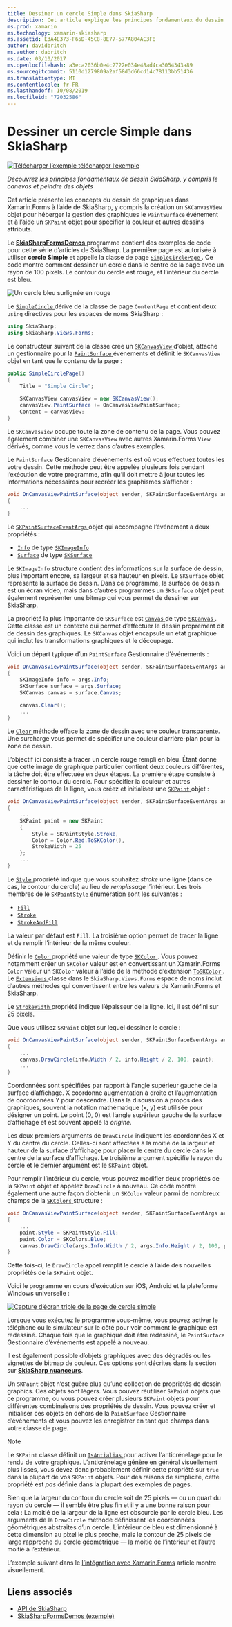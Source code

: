 ```yaml
---
title: Dessiner un cercle Simple dans SkiaSharp
description: Cet article explique les principes fondamentaux du dessin SkiaSharp, y compris le canevas et les objets de peinture, dans les applications de Xamarin.Forms et illustre ceci avec l’exemple de code.
ms.prod: xamarin
ms.technology: xamarin-skiasharp
ms.assetid: E3A4E373-F65D-45C8-8E77-577A804AC3F8
author: davidbritch
ms.author: dabritch
ms.date: 03/10/2017
ms.openlocfilehash: a3eca2036b0e4c2722e034e48ad4ca3054343a89
ms.sourcegitcommit: 5110d1279809a2af58d3d66cd14c78113bb51436
ms.translationtype: MT
ms.contentlocale: fr-FR
ms.lasthandoff: 10/08/2019
ms.locfileid: "72032586"
---
```

# <a name="drawing-a-simple-circle-in-skiasharp"></a>Dessiner un cercle Simple dans SkiaSharp

[![Télécharger l’exemple](~/media/shared/download.png) télécharger l’exemple](https://docs.microsoft.com/samples/xamarin/xamarin-forms-samples/skiasharpforms-demos)

_Découvrez les principes fondamentaux de dessin SkiaSharp, y compris le canevas et peindre des objets_

Cet article présente les concepts du dessin de graphiques dans Xamarin.Forms à l’aide de SkiaSharp, y compris la création un `SKCanvasView` objet pour héberger la gestion des graphiques le `PaintSurface` événement et à l’aide un `SKPaint` objet pour spécifier la couleur et autres dessins attributs.

Le [ **SkiaSharpFormsDemos** ](https://docs.microsoft.com/samples/xamarin/xamarin-forms-samples/skiasharpforms-demos) programme contient des exemples de code pour cette série d’articles de SkiaSharp. La première page est autorisée à utiliser **cercle Simple** et appelle la classe de page [ `SimpleCirclePage` ](https://github.com/xamarin/xamarin-forms-samples/blob/master/SkiaSharpForms/Demos/Demos/SkiaSharpFormsDemos/Basics/SimpleCirclePage.cs). Ce code montre comment dessiner un cercle dans le centre de la page avec un rayon de 100 pixels. Le contour du cercle est rouge, et l’intérieur du cercle est bleu.

![](circle-images/circleexample.png "Un cercle bleu surlignée en rouge")

Le [ `SimpleCircle` ](https://github.com/xamarin/xamarin-forms-samples/blob/master/SkiaSharpForms/Demos/Demos/SkiaSharpFormsDemos/Basics/SimpleCirclePage.cs) dérive de la classe de page `ContentPage` et contient deux `using` directives pour les espaces de noms SkiaSharp :

```csharp
using SkiaSharp;
using SkiaSharp.Views.Forms;
```

Le constructeur suivant de la classe crée un [ `SKCanvasView` ](xref:SkiaSharp.Views.Forms.SKCanvasView) d’objet, attache un gestionnaire pour la [ `PaintSurface` ](xref:SkiaSharp.Views.Forms.SKCanvasView.PaintSurface) événements et définit le `SKCanvasView` objet en tant que le contenu de la page :

```csharp
public SimpleCirclePage()
{
    Title = "Simple Circle";

    SKCanvasView canvasView = new SKCanvasView();
    canvasView.PaintSurface += OnCanvasViewPaintSurface;
    Content = canvasView;
}
```

Le `SKCanvasView` occupe toute la zone de contenu de la page. Vous pouvez également combiner une `SKCanvasView` avec autres Xamarin.Forms `View` dérivés, comme vous le verrez dans d’autres exemples.

Le `PaintSurface` Gestionnaire d’événements est où vous effectuez toutes les votre dessin. Cette méthode peut être appelée plusieurs fois pendant l’exécution de votre programme, afin qu’il doit mettre à jour toutes les informations nécessaires pour recréer les graphismes s’afficher :

```csharp
void OnCanvasViewPaintSurface(object sender, SKPaintSurfaceEventArgs args)
{
    ...
}

```

Le [ `SKPaintSurfaceEventArgs` ](xref:SkiaSharp.Views.Forms.SKPaintSurfaceEventArgs) objet qui accompagne l’événement a deux propriétés :

- [`Info`](xref:SkiaSharp.Views.Forms.SKPaintSurfaceEventArgs.Info) de type [`SKImageInfo`](xref:SkiaSharp.SKImageInfo)
- [`Surface`](xref:SkiaSharp.Views.Forms.SKPaintSurfaceEventArgs.Surface) de type [`SKSurface`](xref:SkiaSharp.SKSurface)

Le `SKImageInfo` structure contient des informations sur la surface de dessin, plus important encore, sa largeur et sa hauteur en pixels. Le `SKSurface` objet représente la surface de dessin. Dans ce programme, la surface de dessin est un écran vidéo, mais dans d’autres programmes un `SKSurface` objet peut également représenter une bitmap qui vous permet de dessiner sur SkiaSharp.

La propriété la plus importante de `SKSurface` est [ `Canvas` ](xref:SkiaSharp.SKSurface.Canvas) de type [ `SKCanvas` ](xref:SkiaSharp.SKCanvas). Cette classe est un contexte qui permet d’effectuer le dessin proprement dit de dessin des graphiques. Le `SKCanvas` objet encapsule un état graphique qui inclut les transformations graphiques et le découpage.

Voici un départ typique d’un `PaintSurface` Gestionnaire d’événements :

```csharp
void OnCanvasViewPaintSurface(object sender, SKPaintSurfaceEventArgs args)
{
    SKImageInfo info = args.Info;
    SKSurface surface = args.Surface;
    SKCanvas canvas = surface.Canvas;

    canvas.Clear();
    ...
}

```

Le [ `Clear` ](xref:SkiaSharp.SKCanvas.Clear) méthode efface la zone de dessin avec une couleur transparente. Une surcharge vous permet de spécifier une couleur d’arrière-plan pour la zone de dessin.

L’objectif ici consiste à tracer un cercle rouge rempli en bleu. Étant donné que cette image de graphique particulier contient deux couleurs différentes, la tâche doit être effectuée en deux étapes. La première étape consiste à dessiner le contour du cercle. Pour spécifier la couleur et autres caractéristiques de la ligne, vous créez et initialisez une [ `SKPaint` ](xref:SkiaSharp.SKPaint) objet :

```csharp
void OnCanvasViewPaintSurface(object sender, SKPaintSurfaceEventArgs args)
{
    ...
    SKPaint paint = new SKPaint
    {
        Style = SKPaintStyle.Stroke,
        Color = Color.Red.ToSKColor(),
        StrokeWidth = 25
    };
    ...
}
```

Le [ `Style` ](xref:SkiaSharp.SKPaint.Style) propriété indique que vous souhaitez *stroke* une ligne (dans ce cas, le contour du cercle) au lieu de *remplissage* l’intérieur. Les trois membres de le [ `SKPaintStyle` ](xref:SkiaSharp.SKPaintStyle) énumération sont les suivantes :

- [`Fill`](xref:SkiaSharp.SKPaintStyle.Fill)
- [`Stroke`](xref:SkiaSharp.SKPaintStyle.Stroke)
- [`StrokeAndFill`](xref:SkiaSharp.SKPaintStyle.StrokeAndFill)

La valeur par défaut est `Fill`. La troisième option permet de tracer la ligne et de remplir l’intérieur de la même couleur.

Définir le [ `Color` ](xref:SkiaSharp.SKPaint.Color) propriété une valeur de type [ `SKColor` ](xref:SkiaSharp.SKColor). Vous pouvez notamment créer un `SKColor` valeur est en convertissant un Xamarin.Forms `Color` valeur un `SKColor` valeur à l’aide de la méthode d’extension [ `ToSKColor` ](xref:SkiaSharp.Views.Forms.Extensions.ToSKColor*). Le [ `Extensions` ](xref:SkiaSharp.Views.Forms.Extensions) classe dans le `SkiaSharp.Views.Forms` espace de noms inclut d’autres méthodes qui convertissent entre les valeurs de Xamarin.Forms et SkiaSharp.

Le [ `StrokeWidth` ](xref:SkiaSharp.SKPaint.StrokeWidth) propriété indique l’épaisseur de la ligne. Ici, il est défini sur 25 pixels.

Que vous utilisez `SKPaint` objet sur lequel dessiner le cercle :

```csharp
void OnCanvasViewPaintSurface(object sender, SKPaintSurfaceEventArgs args)
{
    ...
    canvas.DrawCircle(info.Width / 2, info.Height / 2, 100, paint);
    ...
}
```

Coordonnées sont spécifiées par rapport à l’angle supérieur gauche de la surface d’affichage. X coordonne augmentation à droite et l’augmentation de coordonnées Y pour descendre. Dans la discussion à propos des graphiques, souvent la notation mathématique (x, y) est utilisée pour désigner un point. Le point (0, 0) est l’angle supérieur gauche de la surface d’affichage et est souvent appelé la *origine*.

Les deux premiers arguments de `DrawCircle` indiquent les coordonnées X et Y du centre du cercle. Celles-ci sont affectées à la moitié de la largeur et hauteur de la surface d’affichage pour placer le centre du cercle dans le centre de la surface d’affichage. Le troisième argument spécifie le rayon du cercle et le dernier argument est le `SKPaint` objet.

Pour remplir l’intérieur du cercle, vous pouvez modifier deux propriétés de la `SKPaint` objet et appelez `DrawCircle` à nouveau. Ce code montre également une autre façon d’obtenir un `SKColor` valeur parmi de nombreux champs de la [ `SKColors` ](xref:SkiaSharp.SKColors) structure :

```csharp
void OnCanvasViewPaintSurface(object sender, SKPaintSurfaceEventArgs args)
{
    ...
    paint.Style = SKPaintStyle.Fill;
    paint.Color = SKColors.Blue;
    canvas.DrawCircle(args.Info.Width / 2, args.Info.Height / 2, 100, paint);
}
```

Cette fois-ci, le `DrawCircle` appel remplit le cercle à l’aide des nouvelles propriétés de la `SKPaint` objet.

Voici le programme en cours d’exécution sur iOS, Android et la plateforme Windows universelle :

[![](circle-images/simplecircle-small.png "Capture d’écran triple de la page de cercle simple")](circle-images/simplecircle-large.png#lightbox "Capture d’écran triple de la page de cercle simple")

Lorsque vous exécutez le programme vous-même, vous pouvez activer le téléphone ou le simulateur sur le côté pour voir comment le graphique est redessiné. Chaque fois que le graphique doit être redessiné, le `PaintSurface` Gestionnaire d’événements est appelé à nouveau.

Il est également possible d’objets graphiques avec des dégradés ou les vignettes de bitmap de couleur. Ces options sont décrites dans la section sur [ **SkiaSharp nuanceurs**](../effects/shaders/index.md).

Un `SKPaint` objet n’est guère plus qu’une collection de propriétés de dessin graphics. Ces objets sont légers. Vous pouvez réutiliser `SKPaint` objets que ce programme, ou vous pouvez créer plusieurs `SKPaint` objets pour différentes combinaisons des propriétés de dessin. Vous pouvez créer et initialiser ces objets en dehors de la `PaintSurface` Gestionnaire d’événements et vous pouvez les enregistrer en tant que champs dans votre classe de page.

> [!NOTE]
> Le `SKPaint` classe définit un [ `IsAntialias` ](xref:SkiaSharp.SKPaint.IsAntialias) pour activer l’anticrénelage pour le rendu de votre graphique. L’anticrénelage génère en général visuellement plus lisses, vous devez donc probablement définir cette propriété sur `true` dans la plupart de vos `SKPaint` objets. Pour des raisons de simplicité, cette propriété est _pas_ définie dans la plupart des exemples de pages.

Bien que la largeur du contour du cercle soit de 25 pixels &mdash; ou un quart du rayon du cercle &mdash; il semble être plus fin et il y a une bonne raison pour cela : La moitié de la largeur de la ligne est obscurcie par le cercle bleu. Les arguments de la `DrawCircle` méthode définissent les coordonnées géométriques abstraites d’un cercle. L’intérieur de bleu est dimensionné à cette dimension au pixel le plus proche, mais le contour de 25 pixels de large rapproche du cercle géométrique &mdash; la moitié de l’intérieur et l’autre moitié à l’extérieur.

L’exemple suivant dans le [l’intégration avec Xamarin.Forms](~/xamarin-forms/user-interface/graphics/skiasharp/basics/integration.md) article montre visuellement.

## <a name="related-links"></a>Liens associés

- [API de SkiaSharp](https://docs.microsoft.com/dotnet/api/skiasharp)
- [SkiaSharpFormsDemos (exemple)](https://docs.microsoft.com/samples/xamarin/xamarin-forms-samples/skiasharpforms-demos)
